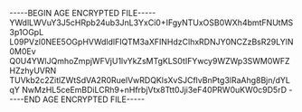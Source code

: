 -----BEGIN AGE ENCRYPTED FILE-----
YWdlLWVuY3J5cHRpb24ub3JnL3YxCi0+IFgyNTUxOSB0WXh4bmtFNUtMS3p1OGpL
L09PVzl0NEE5OGpHVWdldlFIQTM3aXFINHdzClhxRDNJY0NCZzBsR29LYlN0M0Ev
Q0U4YWlJQmhoZmpjWFVjU1lvYkZsMTgKLS0tIFYwcy9WZWp3SWM0WFZHZzhyUVRN
TUVkb2c2ZitlZWtSdVA2R0RuelVwRDQKlsXvSJCflvBnPtg3lRaAhg8Bjn/dYLqY
NwMzHL5ceEmBDiLCRh9+nHfrbjVtx8Ttt0Jji3eF40PRW0uKW0c9D5rD
-----END AGE ENCRYPTED FILE-----
